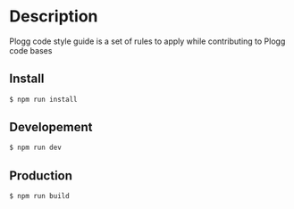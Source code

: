 # Description

Plogg code style guide is a set of rules to apply while contributing to Plogg code bases

## Install

```bash
$ npm run install
```

## Developement

```bash
$ npm run dev
```

## Production

```bash
$ npm run build
```
